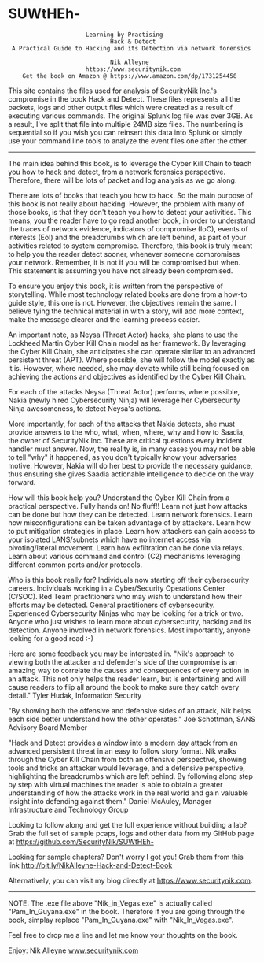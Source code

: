 # SUWtHEh-
                          Learning by Practising 
                                 Hack & Detect 
     A Practical Guide to Hacking and its Detection via network forensics
                                  
                                 Nik Alleyne        
                          https://www.securitynik.com
        Get the book on Amazon @ https://www.amazon.com/dp/1731254458
                   
This site contains the files used for analysis of SecurityNik Inc.'s compromise in the book Hack and Detect. These files represents all the packets, logs and other output files which were created as a result of executing various commands. The original Splunk log file was over 3GB. As a result, I've split that file into multiple 24MB size files. The numbering is sequential so if you wish you can reinsert this data into Splunk or simply use your command line tools to analyze the event files one after the other.

---------------------------------------------------------------------------------------------------------------
The main idea behind this book, is to leverage the Cyber Kill Chain to teach you how to hack and detect, from a network forensics perspective. Therefore, there will be lots of packet and log analysis as we go along. 

There are lots of books that teach you how to hack. So the main purpose of this book is not really about hacking. However, the problem with many of those books, is that they don't teach you how to detect your activities. This means, you the reader have to go read another book, in order to understand the traces of network evidence, indicators of compromise (IoC), events of interests (EoI) and the breadcrumbs which are left behind, as part of your activities related to system compromise. Therefore, this book is truly meant to help you the reader detect sooner, whenever someone compromises your network. Remember, it is not if you will be compromised but when. This statement is assuming you have not already been compromised. 

To ensure you enjoy this book, it is written from the perspective of storytelling. While most technology related books are done from a how-to guide style, this one is not. However, the objectives remain the same. I believe tying the technical material in with a story, will add more context, make the message clearer and the learning process easier.

An important note, as Neysa (Threat Actor) hacks, she plans to use the Lockheed Martin Cyber Kill Chain model as her framework. By leveraging the Cyber Kill Chain, she anticipates she can operate similar to an advanced persistent threat (APT). Where possible, she will follow the model exactly as it is. However, where needed, she may deviate while still being focused on achieving the actions and objectives as identified by the Cyber Kill Chain.

For each of the attacks Neysa (Threat Actor) performs, where possible, Nakia (newly hired Cybersecurity Ninja) will leverage her Cybersecurity Ninja awesomeness, to detect Neysa's actions. 

More importantly, for each of the attacks that Nakia detects, she must provide answers to the who, what, when, where, why and how to Saadia, the owner of SecurityNik Inc. These are critical questions every incident handler must answer. Now, the reality is, in many cases you may not be able to tell "why" it happened, as you don't typically know your adversaries motive. However, Nakia will do her best to provide the necessary guidance, thus ensuring she gives Saadia actionable intelligence to decide on the way forward. 


How will this book help you?
Understand the Cyber Kill Chain from a practical perspective. Fully hands on! No fluff!!
Learn not just how attacks can be done but how they can be detected.
Learn network forensics.
Learn how misconfigurations can be taken advantage of by attackers.
Learn how to put mitigation strategies in place.
Learn how attackers can gain access to your isolated LANS/subnets which have no internet access via pivoting/lateral movement.
Learn how exfiltration can be done via relays.
Learn about various command and control (C2) mechanisms leveraging different common ports and/or protocols.


Who is this book really for?
Individuals now starting off their cybersecurity careers.
Individuals working in a Cyber/Security Operations Center (C/SOC).
Red Team practitioners who may wish to understand how their efforts may be detected.
General practitioners of cybersecurity.
Experienced Cybersecurity Ninjas who may be looking for a trick or two.
Anyone who just wishes to learn more about cybersecurity, hacking and its detection.
Anyone involved in network forensics.
Most importantly, anyone looking for a good read :-)


Here are some feedback you may be interested in.
"Nik's approach to viewing both the attacker and defender's side of the compromise is an amazing way to correlate the causes and consequences of every action in an attack. This not only helps the reader learn, but is entertaining and will cause readers to flip all around the book to make sure they catch every detail." 
Tyler Hudak, Information Security

"By showing both the offensive and defensive sides of an attack, Nik helps each side better understand how the other operates." 
Joe Schottman, SANS Advisory Board Member

"Hack and Detect provides a window into a modern day attack from an advanced persistent threat in an easy to follow story format. Nik walks through the Cyber Kill Chain from both an offensive perspective, showing tools and tricks an attacker would leverage, and a defensive perspective, highlighting the breadcrumbs which are left behind. By following along step by step with virtual machines the reader is able to obtain a greater understanding of how the attacks work in the real world and gain valuable insight into defending against them." 
Daniel McAuley, Manager Infrastructure and Technology Group


Looking to follow along and get the full experience without building a lab?
Grab the full set of sample pcaps, logs and other data from my GitHub page at https://github.com/SecurityNik/SUWtHEh- 

 
Looking for sample chapters? Don't worry I got you!
Grab them from this link http://bit.ly/NikAlleyne-Hack-and-Detect-Book


Alternatively, you can visit my blog directly at https://www.securitynik.com.

---------------------------------------------------------------------------------------------------------------

NOTE: The .exe file above "Nik_in_Vegas.exe" is actually called "Pam_In_Guyana.exe" in the book. Therefore if you are going through the book, simplay replace "Pam_In_Guyana.exe" with "Nik_In_Vegas.exe". 

Feel free to drop me a line and let me know your thoughts on the book.

Enjoy: 
Nik Alleyne
www.securitynik.com

